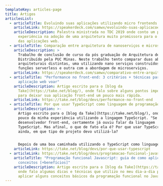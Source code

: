 ```yaml
---
templateKey: articles-page
title: Artigos
articlesList:
  - articleTitle: Evoluindo suas aplicações utilizando micro frontends
    articleLink: https://speakerdeck.com/samwx/evoluindo-suas-aplicacoes-utilizando-micro-frontends
    articleDescription: Palestra ministrada no TDC 2019 onde conto um pouco da minha
      experiência na adoção de uma arquitetura muito promissora para o futuro
      das aplicações web.
  - articleTitle: Comparação entre arquitetura de nanoserviços e microserviços
    articleDescription: >
      Trabalho de conclusão de curso da pós graduação de Arquitetura de Software
      Distribuído pela PUC Minas. Neste trabalho tento comparar duas abordagens
      arquiteturais distintas, uma utilizando nano serviços construídos em
      funções serverless e outra com a abordagem de microserviços.
    articleLink: https://speakerdeck.com/samwx/comparativo-entre-arquitetura-de-microsservicos-e-nanosservicos
  - articleTitle: "Performance no front-end: 3 critérios + técnicas para sua
      aplicação web voar"
    articleDescription: Artigo escrito para o [blog da
      Take](https://take.net/blog/), onde falo sobre alguns pontos importantes
      para deixar sua aplicação front-end um pouco mais rápida.
    articleLink: https://take.net/blog/devs/performance-no-front-end
  - articleTitle: Por que usar TypeScript como linguagem de programação
    articleDescription: >-
      Artigo escrito para o [blog da Take](https://take.net/blog/), onde falo um
      pouco da minha experiência utilizando a lingagem TypeScript. "Se você é um
      desenvolvedor front-end, certamente já ouviu falar da linguagem
      TypeScript. Mas afinal, o que de fato ela é? Por que usar TypeScript? E
      ainda, em que tipo de projeto devo utilizá-la?


      Depois de uma boa caminhada utilizando o TypeScript como linguagem principal do meu dia-a-dia de trabalho, tentarei mostrar as principais vantagens de usá-la nas suas futuras aplicações."
    articleLink: https://take.net/blog/devs/por-que-usar-typescript
  - articleLink: https://take.net/blog/devs/programacao-funcional-javascript
    articleTitle: "Programação funcional Javascript: guia de como aplicar os
      conceitos [+benefícios]"
    articleDescription: Artigo escrito para o [blog da Take](https://take.net/blog/)
      onde falo algumas dicas e técnicas que utilizo no meu dia-a-dia para
      aplicar alguns conceitos básicos da programação funcional no JavaScript.
---
```

